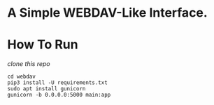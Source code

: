 # A Simple WEBDAV-Like Interface.

# How To Run


*clone this repo*

``` 
cd webdav
pip3 install -U requirements.txt
sudo apt install gunicorn 
gunicorn -b 0.0.0.0:5000 main:app 
```
